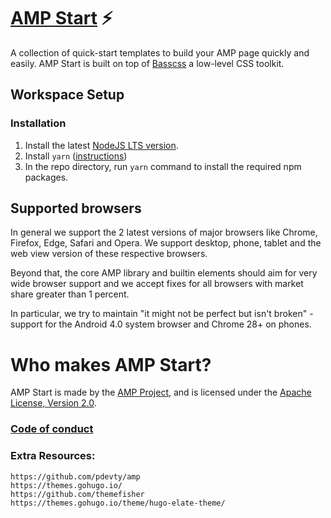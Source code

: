 # [AMP Start](https://ampstart.com/) ⚡

A collection of quick-start templates to build your AMP page quickly and easily.
AMP Start is built on top of [Basscss](http://basscss.com/) a low-level CSS toolkit.

## Workspace Setup

### Installation

1. Install the latest [NodeJS LTS version](https://nodejs.org).
2. Install `yarn` ([instructions](https://yarnpkg.com/lang/en/docs/install/))
3. In the repo directory, run `yarn` command to install the required npm packages.

## Supported browsers

In general we support the 2 latest versions of major browsers like Chrome, Firefox, Edge, Safari and Opera. We support desktop, phone, tablet and the web view version of these respective browsers.

Beyond that, the core AMP library and builtin elements should aim for very wide browser support and we accept fixes for all browsers with market share greater than 1 percent.

In particular, we try to maintain "it might not be perfect but isn't broken" - support for the Android 4.0 system browser and Chrome 28+ on phones.

# Who makes AMP Start?

AMP Start is made by the [AMP Project](https://www.ampproject.org/), and is licensed
under the [Apache License, Version 2.0](LICENSE).

### [Code of conduct](CODE_OF_CONDUCT.md)

### Extra Resources:
```
https://github.com/pdevty/amp
https://themes.gohugo.io/
https://github.com/themefisher
https://themes.gohugo.io/theme/hugo-elate-theme/
```
